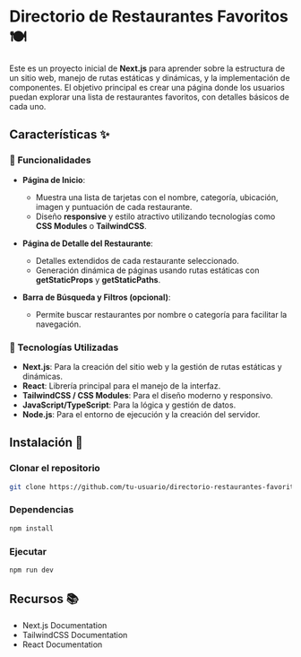 # Directorio de Restaurantes Favoritos 🍽️

Este es un proyecto inicial de **Next.js** para aprender sobre la estructura de un sitio web, manejo de rutas estáticas y dinámicas, y la implementación de componentes. El objetivo principal es crear una página donde los usuarios puedan explorar una lista de restaurantes favoritos, con detalles básicos de cada uno.

## Características ✨

### 🚀 Funcionalidades

- **Página de Inicio**:
  - Muestra una lista de tarjetas con el nombre, categoría, ubicación, imagen y puntuación de cada restaurante.
  - Diseño **responsive** y estilo atractivo utilizando tecnologías como **CSS Modules** o **TailwindCSS**.
  
- **Página de Detalle del Restaurante**:
  - Detalles extendidos de cada restaurante seleccionado.
  - Generación dinámica de páginas usando rutas estáticas con **getStaticProps** y **getStaticPaths**.
  
- **Barra de Búsqueda y Filtros (opcional)**:
  - Permite buscar restaurantes por nombre o categoría para facilitar la navegación.

### 🔧 Tecnologías Utilizadas

- **Next.js**: Para la creación del sitio web y la gestión de rutas estáticas y dinámicas.
- **React**: Librería principal para el manejo de la interfaz.
- **TailwindCSS / CSS Modules**: Para el diseño moderno y responsivo.
- **JavaScript/TypeScript**: Para la lógica y gestión de datos.
- **Node.js**: Para el entorno de ejecución y la creación del servidor.

##  Instalación 🚀

### Clonar el repositorio

```bash
git clone https://github.com/tu-usuario/directorio-restaurantes-favoritos.git
```

### Dependencias

```bash
npm install
```

### Ejecutar 

```bash
npm run dev
```

##  Recursos 📚
  - Next.js Documentation
  - TailwindCSS Documentation
  - React Documentation



